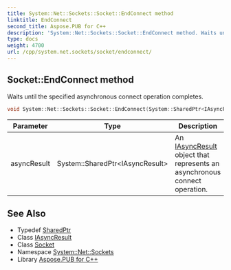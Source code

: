```yaml
---
title: System::Net::Sockets::Socket::EndConnect method
linktitle: EndConnect
second_title: Aspose.PUB for C++
description: 'System::Net::Sockets::Socket::EndConnect method. Waits until the specified asynchronous connect operation completes in C++.'
type: docs
weight: 4700
url: /cpp/system.net.sockets/socket/endconnect/
---
```

## Socket::EndConnect method


Waits until the specified asynchronous connect operation completes.

```cpp
void System::Net::Sockets::Socket::EndConnect(System::SharedPtr<IAsyncResult> asyncResult)
```


| Parameter | Type | Description |
| --- | --- | --- |
| asyncResult | System::SharedPtr\<IAsyncResult\> | An [IAsyncResult](../../../system/iasyncresult/) object that represents an asynchronous connect operation. |

## See Also

* Typedef [SharedPtr](../../../system/sharedptr/)
* Class [IAsyncResult](../../../system/iasyncresult/)
* Class [Socket](../)
* Namespace [System::Net::Sockets](../../)
* Library [Aspose.PUB for C++](../../../)
